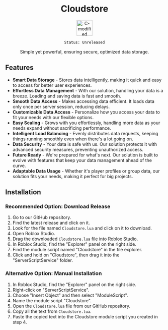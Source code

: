 <h1 align="center">Cloudstore</h1>
<p align="middle"><img src="https://github.com/nathmadgam/Cloudstore/assets/80922971/6e85ac3a-d469-4091-bb5a-36384b3809f4" alt="C-modified" width="50px"></p>
<p align="center"><code>Status: Unreleased</code></p>
<p align="center">Simple yet powerful, ensuring secure, optimized data storage.</p>

## Features

- **Smart Data Storage** - Stores data intelligently, making it quick and easy to access for better user experiences.
- **Effortless Data Management** - With our solution, handling your data is a breeze. Loading and saving data is fast and smooth.
- **Smooth Data Access** - Makes accessing data efficient. It loads data only once per server session, reducing delays.
- **Customizable Data Access** - Personalize how you access your data to fit your needs with our flexible options.
- **Easy Scaling** - Grows with you effortlessly, handling more data as your needs expand without sacrificing performance.
- **Intelligent Load Balancing** - Evenly distributes data requests, keeping things running smoothly even when there's a lot going on.
- **Data Security** - Your data is safe with us. Our solution protects it with advanced security measures, preventing unauthorized access.
- **Future Ready** - We're prepared for what's next. Our solution is built to evolve with features that keep your data management ahead of the curve.
- **Adaptable Data Usage** - Whether it's player profiles or group data, our solution fits your needs, making it perfect for big projects.

## Installation

### Recommended Option: Download Release

1. Go to our GitHub repository.
2. Find the latest release and click on it.
3. Look for the file named `Cloudstore.lua` and click on it to download.
4. Open Roblox Studio.
5. Drag the downloaded `Cloudstore.lua` file into Roblox Studio.
6. In Roblox Studio, find the "Explorer" panel on the right side.
7. Find the module script named "Cloudstore" in the file explorer.
8. Click and hold on "Cloudstore", then drag it into the "ServerScriptService" folder.

### Alternative Option: Manual Installation

1. In Roblox Studio, find the "Explorer" panel on the right side.
2. Right-click on "ServerScriptService".
3. Choose "Insert Object" and then select "ModuleScript".
4. Name the module script "Cloudstore".
5. Open the `Cloudstore.lua` file from our GitHub repository.
6. Copy all the text from `Cloudstore.lua`.
7. Paste the copied text into the Cloudstore module script you created in step 4.
